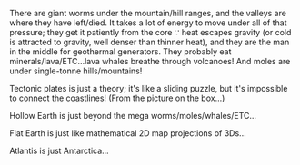There are giant worms under the mountain/hill ranges, and the valleys are where they have left/died. It takes a lot of energy to move under all of that pressure; they get it patiently from the core ∵ heat escapes gravity (or cold is attracted to gravity, well denser than thinner heat), and they are the man in the middle for geothermal generators. They probably eat minerals/lava/ETC...lava whales breathe through volcanoes! And moles are under single-tonne hills/mountains!

Tectonic plates is just a theory; it's like a sliding puzzle, but it's impossible to connect the coastlines! (From the picture on the box...)

Hollow Earth is just beyond the mega worms/moles/whales/ETC...

Flat Earth is just like mathematical 2D map projections of 3Ds...

Atlantis is just Antarctica...
